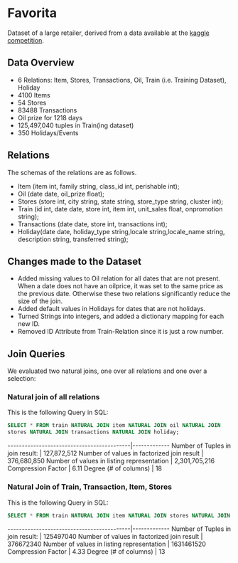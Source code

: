 # Favorita

Dataset of a large retailer, derived from a data available at the [kaggle competition](https://www.kaggle.com/c/favorita-grocery-sales-forecasting).

## Data Overview

* 6 Relations: Item, Stores, Transactions, Oil, Train (i.e. Training Dataset), Holiday
* 4100 Items
* 54 Stores
* 83488 Transactions
* Oil prize for 1218 days
* 125,497,040 tuples in Train(ing dataset)
* 350 Holidays/Events 

## Relations

The schemas of the relations are as follows.

* Item (item int, family string, class_id int, perishable int);
* Oil (date date, oil_prize float);
* Stores (store int, city string, state string, store_type string, cluster int);
* Train (id int, date date, store int, item int, unit_sales float, onpromotion string);
* Transactions (date date, store int, transactions int);
* Holiday(date date, holiday_type string,locale string,locale_name string, description string, transferred string);

## Changes made to the Dataset
* Added missing values to Oil relation for all dates that are not present. When a date does not have an oilprice, it was set to the same price as the previous date. Otherwise these two relations significantly reduce the size of the join.
* Added default values in Holidays for dates that are not holidays.
* Turned Strings into integers, and added a dictionary mapping for each new ID.
* Removed ID Attribute from Train-Relation since it is just a row number.

## Join Queries

We evaluated two natural joins, one over all relations and one over a selection:

### Natural join of all relations

This is the following Query in SQL:

```SQL
SELECT * FROM train NATURAL JOIN item NATURAL JOIN oil NATURAL JOIN
stores NATURAL JOIN transactions NATURAL JOIN holiday;
```

-------------------------------------------|-------------
Number of Tuples in join result:           | 127,872,512
Number of values in factorized join result | 376,680,850
Number of values in listing representation | 2,301,705,216
Compression Factor                         | 6.11
Degree (# of columns)                      | 18

### Natural Join of Train, Transaction, Item, Stores

This is the following Query in SQL:

```SQL
SELECT * FROM train NATURAL JOIN item NATURAL JOIN stores NATURAL JOIN transactions;
```

-------------------------------------------|-------------
Number of Tuples in join result:           | 125497040
Number of values in factorized join result | 376672340
Number of values in listing representation | 1631461520
Compression Factor                         | 4.33
Degree (# of columns)                      | 13
